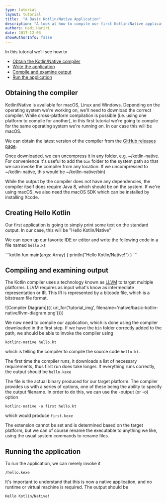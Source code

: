 ```yaml
---
type: tutorial
layout: tutorial
title:  "A Basic Kotlin/Native Application"
description: "A look at how to compile our first Kotlin/Native application"
authors: Hadi Hariri 
date: 2017-12-03
showAuthorInfo: false
---
```



In this tutorial we'll see how to

* [Obtain the Kotlin/Native compiler](#obtaining-the-compiler)
* [Write the application](#creating-hello-kotlin)
* [Compile and examine output](#compiling-and-examining-output)
* [Run the application](#running-the-application)


## Obtaining the compiler

Kotlin/Native is available for macOS, Linux and Windows. Depending on the operating system we're working on, we'll need to download
the correct compiler. While cross-platform compilation is possible (i.e. using one platform to compile for another), in this first tutorial
we're going to compile for the same operating system we're running on. In our case this will be macOS. 

We can obtain the latest version of the compiler from the [GitHub releases page](https://github.com/JetBrains/kotlin-native/releases).

Once downloaded, we can uncompress it in any folder, e.g. ~/kotlin-native. For convenience it's useful to add the `bin` folder to the system path so that we can invoke the 
compiler from any location. If we uncompressed to ~/kotlin-native, this would be ~/kotlin-native/bin) 

While the output by the compiler does not have any dependencies, the compiler itself does require Java 8, which should be on the system. If we're using macOS, we also need the macOS SDK which can be installed by installing Xcode. 

## Creating Hello Kotlin

Our first application is going to simply print some text on the standard output. In our case, this will be "Hello Kotlin/Native"
 
We can open up our favorite IDE or editor and write the following code in a file named `hello.kt` 

<div class="sample" markdown="1" theme="idea">
```kotlin
fun main(args: Array<String>) {
    println("Hello Kotlin/Native!")
}
```
</div>

## Compiling and examining output 

The Kotlin compiler uses a technology known as [LLVM](https://en.wikipedia.org/wiki/LLVM) to target multiple platforms. LLVM requires as input what's know as intermediate representation or IR. This IR is
represented by a bitcode file, which is a bitstream file format. 

![Compiler Diagram]({{ url_for('tutorial_img', filename='native/basic-kotlin-native/llvm-diagram.png')}})


We now need to compile our application, which is done using the compiler downloaded in the first step. If we have the `bin` folder
correctly added to the path, we should be able to invoke the compiler using

    kotlinc-native hello.kt

which is telling the compiler to compile the source code `hello.kt`.

The first time the compiler runs, it downloads a list of necessary requirements, thus first run does take longer. If everything runs correctly, the output 
should be `hello.kexe`

The file is the actual binary produced for our target platform. The compiler provides us with a series of options, one of these
being the ability to specify the output filename. In order to do this, we can use the -output (or -o) option

    kotlinc-native -o first hello.kt

which would produce `first.kexe`

The extension cannot be set and is determined based on the target platform, but we can of course rename the executable to anything we like, using 
the usual system commands to rename files.

## Running the application

To run the application, we can merely invoke it

    /hello.kexe

It's important to understand that this is now a native application, and no runtime or virtual machine is required. The output should be

```
Hello Kotlin/Native!
```




